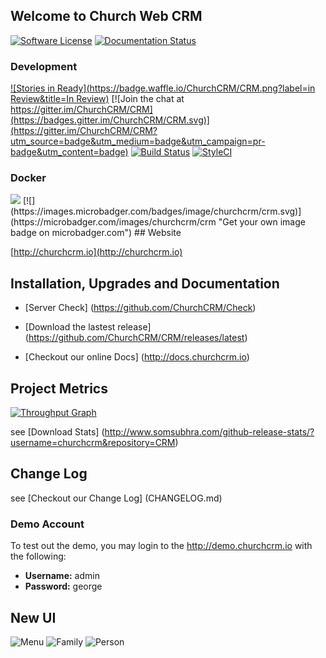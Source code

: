 Welcome to Church Web CRM
---
[![Software License](https://img.shields.io/badge/license-MIT-brightgreen.svg?style=flat-square)](LICENSE)
[![Documentation Status](https://readthedocs.org/projects/church-web-crm/badge/?version=latest)](https://readthedocs.org/projects/church-web-crm/?badge=latest)

### Development 

[![Stories in Ready](https://badge.waffle.io/ChurchCRM/CRM.png?label=in Review&title=In Review)](https://waffle.io/ChurchCRM/CRM)
[![Join the chat at https://gitter.im/ChurchCRM/CRM](https://badges.gitter.im/ChurchCRM/CRM.svg)](https://gitter.im/ChurchCRM/CRM?utm_source=badge&utm_medium=badge&utm_campaign=pr-badge&utm_content=badge)
[![Build Status](https://travis-ci.org/ChurchCRM/CRM.svg?branch=master)](https://travis-ci.org/ChurchCRM/CRM)
[![StyleCI](https://styleci.io/repos/30856851/shield?branch=master)](https://styleci.io/repos/30856851)

### Docker
<img src="https://img.shields.io/docker/pulls/churchcrm/crm.svg?maxAge=2592000">
[![](https://images.microbadger.com/badges/image/churchcrm/crm.svg)](https://microbadger.com/images/churchcrm/crm "Get your own image badge on microbadger.com")
## Website

[http://churchcrm.io](http://churchcrm.io)

## Installation, Upgrades and Documentation

* [Server Check] (https://github.com/ChurchCRM/Check)

* [Download the lastest release] (https://github.com/ChurchCRM/CRM/releases/latest)

* [Checkout our online Docs] (http://docs.churchcrm.io)

## Project Metrics 

[![Throughput Graph](https://graphs.waffle.io/ChurchCRM/CRM/throughput.svg)](https://waffle.io/ChurchCRM/CRM/metrics/throughput)

see [Download Stats] (http://www.somsubhra.com/github-release-stats/?username=churchcrm&repository=CRM)

##  Change Log

see [Checkout our Change Log] (CHANGELOG.md)

### Demo Account

To test out the demo, you may login to the http://demo.churchcrm.io  with the following:

- **Username:** admin
- **Password:** george

## New UI

![Menu](http://www.churchcrm.io/screenshots/menu.PNG)
![Family](http://www.churchcrm.io/screenshots/family.PNG)
![Person](http://www.churchcrm.io/screenshots/person.PNG)





